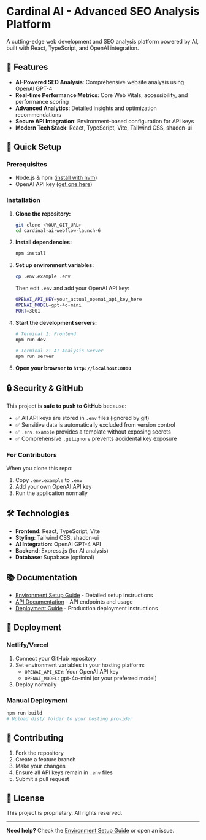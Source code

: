# Cardinal AI - Advanced SEO Analysis Platform

A cutting-edge web development and SEO analysis platform powered by AI, built with React, TypeScript, and OpenAI integration.

## 🚀 Features

- **AI-Powered SEO Analysis**: Comprehensive website analysis using OpenAI GPT-4
- **Real-time Performance Metrics**: Core Web Vitals, accessibility, and performance scoring
- **Advanced Analytics**: Detailed insights and optimization recommendations
- **Secure API Integration**: Environment-based configuration for API keys
- **Modern Tech Stack**: React, TypeScript, Vite, Tailwind CSS, shadcn-ui

## 🔧 Quick Setup

### Prerequisites
- Node.js & npm ([install with nvm](https://github.com/nvm-sh/nvm#installing-and-updating))
- OpenAI API key ([get one here](https://platform.openai.com/api-keys))

### Installation

1. **Clone the repository:**
   ```bash
   git clone <YOUR_GIT_URL>
   cd cardinal-ai-webflow-launch-6
   ```

2. **Install dependencies:**
   ```bash
   npm install
   ```

3. **Set up environment variables:**
   ```bash
   cp .env.example .env
   ```
   Then edit `.env` and add your OpenAI API key:
   ```bash
   OPENAI_API_KEY=your_actual_openai_api_key_here
   OPENAI_MODEL=gpt-4o-mini
   PORT=3001
   ```

4. **Start the development servers:**
   ```bash
   # Terminal 1: Frontend
   npm run dev
   
   # Terminal 2: AI Analysis Server
   npm run server
   ```

5. **Open your browser to `http://localhost:8080`**

## 🔒 Security & GitHub

This project is **safe to push to GitHub** because:
- ✅ All API keys are stored in `.env` files (ignored by git)
- ✅ Sensitive data is automatically excluded from version control
- ✅ `.env.example` provides a template without exposing secrets
- ✅ Comprehensive `.gitignore` prevents accidental key exposure

### For Contributors
When you clone this repo:
1. Copy `.env.example` to `.env`
2. Add your own OpenAI API key
3. Run the application normally

## 🛠 Technologies

- **Frontend**: React, TypeScript, Vite
- **Styling**: Tailwind CSS, shadcn-ui
- **AI Integration**: OpenAI GPT-4 API
- **Backend**: Express.js (for AI analysis)
- **Database**: Supabase (optional)

## 📚 Documentation

- [Environment Setup Guide](./ENVIRONMENT_SETUP.md) - Detailed setup instructions
- [API Documentation](./docs/api.md) - API endpoints and usage
- [Deployment Guide](./docs/deployment.md) - Production deployment instructions

## 🚀 Deployment

### Netlify/Vercel
1. Connect your GitHub repository
2. Set environment variables in your hosting platform:
   - `OPENAI_API_KEY`: Your OpenAI API key
   - `OPENAI_MODEL`: gpt-4o-mini (or your preferred model)
3. Deploy normally

### Manual Deployment
```bash
npm run build
# Upload dist/ folder to your hosting provider
```

## 🤝 Contributing

1. Fork the repository
2. Create a feature branch
3. Make your changes
4. Ensure all API keys remain in `.env` files
5. Submit a pull request

## 📄 License

This project is proprietary. All rights reserved.

---

**Need help?** Check the [Environment Setup Guide](./ENVIRONMENT_SETUP.md) or open an issue.
